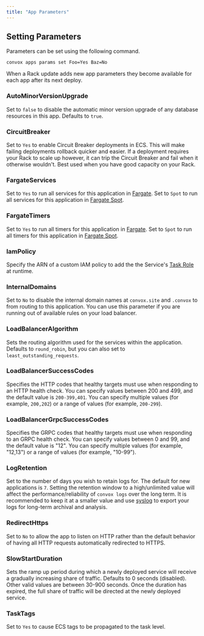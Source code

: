 ```yaml
---
title: "App Parameters"
---
```


## Setting Parameters

Parameters can be set using the following command.

    convox apps params set Foo=Yes Baz=No

<div class="block-callout block-show-callout type-info" markdown="1">
  When a Rack update adds new app parameters they become available for each app after its next deploy.
</div>

### AutoMinorVersionUpgrade

Set to `false` to disable the automatic minor version upgrade of any database resources in this app.  Defaults to `true`.

### CircuitBreaker

Set to `Yes` to enable Circuit Breaker deployments in ECS.  This will make failing deployments rollback quicker and easier.  If a deployment requires your Rack to scale up however, it can trip the Circuit Breaker and fail when it otherwise wouldn't.  Best used when you have good capacity on your Rack.

### FargateServices

Set to `Yes` to run all services for this application in [Fargate](https://aws.amazon.com/fargate/).  Set to `Spot` to run all services for this application in [Fargate Spot](https://aws.amazon.com/blogs/aws/aws-fargate-spot-now-generally-available/).

### FargateTimers

Set to `Yes` to run all timers for this application in [Fargate](https://aws.amazon.com/fargate/).  Set to `Spot` to run all timers for this application in [Fargate Spot](https://aws.amazon.com/blogs/aws/aws-fargate-spot-now-generally-available/).

### IamPolicy

Specify the ARN of a custom IAM policy to add the the Service's [Task Role](https://docs.aws.amazon.com/AmazonECS/latest/developerguide/task-iam-roles.html) at runtime.

### InternalDomains

Set to `No` to disable the internal domain names at `convox.site` and `.convox` to from routing to this application. You can use this parameter if you are running out of available rules on your load balancer.

### LoadBalancerAlgorithm

Sets the routing algorithm used for the services within the application.  Defaults to `round_robin`, but you can also set to `least_outstanding_requests`.

### LoadBalancerSuccessCodes

Specifies the HTTP codes that healthy targets must use when responding to an HTTP health check. You can specify values between 200 and 499, and the default value is `200-399,401`. You can specify multiple values (for example, `200,202`) or a range of values (for example, `200-299`).

### LoadBalancerGrpcSuccessCodes

Specifies the GRPC codes that healthy targets must use when responding to an GRPC health check.  You can specify values between 0 and 99, and the default value is \"12\". You can specify multiple values (for example, \"12,13\") or a range of values (for example, \"10-99\").

### LogRetention

Set to the number of days you wish to retain logs for.  The default for new applications is `7`.  Setting the retention window to a high/unlimited value will affect the performance/reliability of `convox logs` over the long term.  It is recommended to keep it at a smaller value and use [syslog](/deployment/syslogs) to export your logs for long-term archival and analysis.

### RedirectHttps

Set to `No` to allow the app to listen on HTTP rather than the default behavior of having all HTTP requests automatically redirected to HTTPS.

### SlowStartDuration

Sets the ramp up period during which a newly deployed service will receive a gradually increasing share of traffic. Defaults to 0 seconds (disabled). Other valid values are between 30-900 seconds.  Once the duration has expired, the full share of traffic will be directed at the newly deployed service.

### TaskTags

Set to `Yes` to cause ECS tags to be propagated to the task level.

